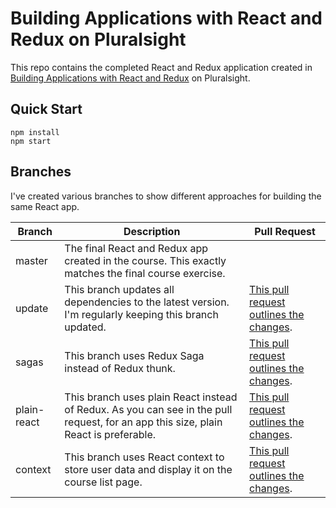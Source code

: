 # Building Applications with React and Redux on Pluralsight

This repo contains the completed React and Redux application created in [Building Applications with React and Redux](https://app.pluralsight.com/library/courses/react-redux-react-router-es6) on Pluralsight.

## Quick Start

```
npm install
npm start
```

## Branches

I've created various branches to show different approaches for building the same React app.

| Branch      | Description                                                                                                                         | Pull Request                                                                                                               |
| ----------- | ----------------------------------------------------------------------------------------------------------------------------------- | -------------------------------------------------------------------------------------------------------------------------- |
| master      | The final React and Redux app created in the course. This exactly matches the final course exercise.                                |                                                                                                                            |
| update      | This branch updates all dependencies to the latest version. I'm regularly keeping this branch updated.                              | [This pull request outlines the changes](https://github.com/coryhouse/pluralsight-redux-app-used-to-build-script/pull/1).  |
| sagas       | This branch uses Redux Saga instead of Redux thunk.                                                                                 | [This pull request outlines the changes](https://github.com/coryhouse/pluralsight-redux-app-used-to-build-script/pull/12). |
| plain-react | This branch uses plain React instead of Redux. As you can see in the pull request, for an app this size, plain React is preferable. | [This pull request outlines the changes](https://github.com/coryhouse/pluralsight-redux-app-used-to-build-script/pull/10). |
| context     | This branch uses React context to store user data and display it on the course list page.                                           | [This pull request outlines the changes](https://github.com/coryhouse/pluralsight-redux-app-used-to-build-script/pull/11). |
